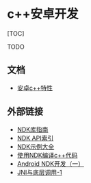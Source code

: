 # c++安卓开发

[TOC]

TODO



## 文档

- [安卓c++特性](android_cpp_feature.md)



## 外部链接

- [NDK库指南](https://developer.android.google.cn/ndk/guides/cpp-support)
- [NDK API索引](https://developer.android.google.cn/ndk/reference)
- [NDK示例大全](https://github.com/android/ndk-samples)
- [使用NDK编译c++代码](https://blog.csdn.net/log_zhan/article/details/85239407)
- [Android NDK开发（一）](https://www.jianshu.com/p/16f6a3e3fc45)
- [JNI与底层调用-1](https://blog.csdn.net/axi295309066/article/details/60758515)

